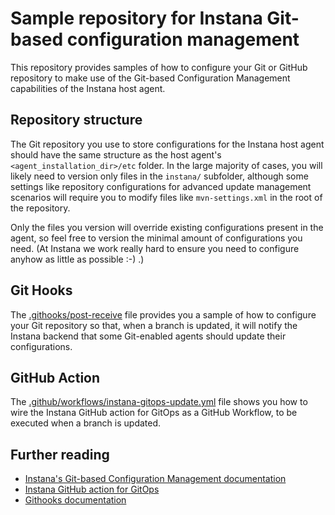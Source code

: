 # Sample repository for Instana Git-based configuration management

This repository provides samples of how to configure your Git or GitHub repository to make use of the Git-based Configuration Management capabilities of the Instana host agent.

## Repository structure

The Git repository you use to store configurations for the Instana host agent should have the same structure as the host agent's `<agent_installation_dir>/etc` folder.
In the large majority of cases, you will likely need to version only files in the `instana/` subfolder, although some settings like repository configurations for advanced update management scenarios will require you to modify files like `mvn-settings.xml` in the root of the repository.

Only the files you version will override existing configurations present in the agent, so feel free to version the minimal amount of configurations you need.
(At Instana we work really hard to ensure you need to configure anyhow as little as possible :-) .)

## Git Hooks

The [.githooks/post-receive](.githooks/post-receive) file provides you a sample of how to configure your Git repository so that, when a branch is updated, it will notify the Instana backend that some Git-enabled agents should update their configurations.

## GitHub Action

The [.github/workflows/instana-gitops-update.yml](.github/workflows/instana-gitops-update.yml) file shows you how to wire the Instana GitHub action for GitOps as a GitHub Workflow, to be executed when a branch is updated.

## Further reading

* [Instana's Git-based Configuration Management documentation](https://www.instana.com/docs/setup_and_manage/host_agent/configuration/git_ops#with-the-api)
* [Instana GitHub action for GitOps](https://github.com/instana/github-action-update-agent-configurations)
* [Githooks documentation](https://git-scm.com/docs/githooks)
